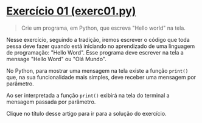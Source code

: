 # [Exercício 01 \(exerc01.py\)](./exerc01.py)

> Crie um programa, em Python, que escreva "Hello world" na tela.

Nesse exercício, seguindo a tradição, iremos escrever o código que toda pessa deve fazer quando está iniciando no aprendizado de uma linguagem de programação: "Hello Word". Esse programa deve escrever na tela a mensage "Hello Word" ou "Olá Mundo".

No Python, para mostrar uma mensagem na tela existe a função `print()` que, na sua funcionalidade mais simples, deve receber uma mensagem por parâmetro. 

Ao ser interpretada a função `print()` exibirá na tela do terminal a mensagem passada por parâmetro.

Clique no título desse artigo para ir para a solução do exercício.